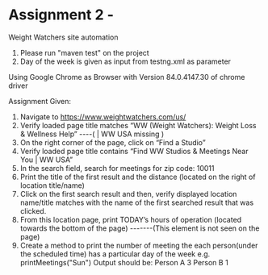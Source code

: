 # Assignment 2 - 
Weight Watchers site automation

1) Please run "maven test" on the project
2) Day of the week is given as input from testng.xml as parameter 

Using Google Chrome as Browser with Version 84.0.4147.30 of chrome driver

Assignment Given:
1. Navigate to https://www.weightwatchers.com/us/
2. Verify loaded page title matches “WW (Weight Watchers): Weight Loss & Wellness Help” ----( | WW USA missing )
3. On the right corner of the page, click on “Find a Studio”
4. Verify loaded page title contains “Find WW Studios & Meetings Near You | WW USA”
5. In the search field, search for meetings for zip code: 10011
6. Print the title of the first result and the distance (located on the right of location title/name)
7. Click on the first search result and then, verify displayed location name/title matches with the name of the first searched result that was clicked.
8. From this location page, print TODAY’s hours of operation (located towards the bottom of the page)  -------(This element is not seen on the page)
9. Create a method to print the number of meeting the each person(under the scheduled time) has a particular day of the week
e.g. printMeetings("Sun")
Output should be:
Person A  3
Person B  1
